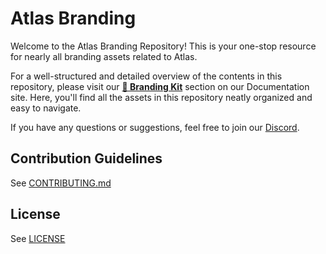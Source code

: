 
# Atlas Branding

Welcome to the Atlas Branding Repository! This is your one-stop resource for nearly all branding assets related to Atlas.

For a well-structured and detailed overview of the contents in this repository, please visit our [**🎨 Branding Kit**](https://docs.atlasos.net/branding) section on our Documentation site. Here, you'll find all the assets in this repository neatly organized and easy to navigate.

If you have any questions or suggestions, feel free to join our [Discord](https://discord.atlasos.net).

## Contribution Guidelines

See [CONTRIBUTING.md](CONTRIBUTING.md)

## License

See [LICENSE](LICENSE)
